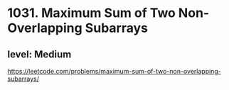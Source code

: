 # 1031. Maximum Sum of Two Non-Overlapping Subarrays
## level: Medium

https://leetcode.com/problems/maximum-sum-of-two-non-overlapping-subarrays/
